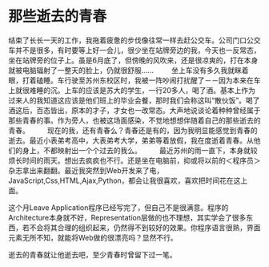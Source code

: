 那些逝去的青春
===========

结束了长长一天的工作，我拖着疲惫的步伐像往常一样去赶公交车。公司门口公交车并不是很多，有时要等上好一会儿，很少坐在站牌旁边的我，今天也一反常态，坐在站牌旁的位子上。虽是6月底了，但傍晚的风吹来，还是很凉爽的，打在本身就被电脑辐射了一整天的脸上，仍就很舒服......
　　
坐上车没有多久我就眯着眼，打着磕睡。车行驶至苏州东校区时，我被一阵吵闹打扰醒了－－因为本来在车上就很难睡的沉。上车的应该是苏大的学生，一行20多人，喝了酒。基本上作为过来人的我知道这应该是他们班上的毕业会餐，那时我们会称这叫“散伙饭”。喝了酒这后，百态皆出，原本的才子，才女也一改常态。大声地说谈论着种种曾经属于那些青春的事。作为旁人，也被这场面感染，不觉地想想伴随着自己的那些逝去的青春。
　　
现在的我，还有青春么？青春还是有的，因为我明显能感觉到青春的逝去。最近小表弟考高中，大表弟考大学，弟弟等着放假，我在度逝着青春。从他们的身上，不都映射出一个个过去的我么。
　　
最近苏州的雨一直下，本身就较烦长时间的雨天。想出去疯疯也不行。还是坐在电脑前，抑或将以前的＜程序员＞杂志拿出来翻翻。最近我突然到Web开发来了电，JavaScript,Css,HTML,Ajax,Python，都会让我很喜欢，喜欢把时间花在这上面。

这个月Leave Application程序已经写完了，但自己不是很满意。程序的Architecture本身就不好，Representation层做的也不理想，其实学会了很多东西，若不会将其合理的组织起来，仍然得不到较好的效果。你程序语言很熟，界面元素无所不知，就能将Web做的很漂亮吗？显然不行。

逝去的青春就让他逝去吧，至少青春时曾留下过一笔。
